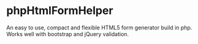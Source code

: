 # phpHtmlFormHelper
An easy to use, compact and flexible HTML5 form generator build in php. Works well with bootstrap and jQuery validation.
